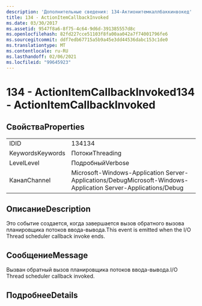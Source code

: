 ```yaml
---
description: 'Дополнительные сведения: 134-Актионитемкаллбаккинвокед'
title: 134 - ActionItemCallbackInvoked
ms.date: 03/30/2017
ms.assetid: 9547f8a6-8f75-4c64-9d6d-391385557d8c
ms.openlocfilehash: 82fd227cce51103f8fa00aa042a7f74001796fe6
ms.sourcegitcommit: ddf7edb67715a5b9a45e3dd44536dabc153c1de0
ms.translationtype: MT
ms.contentlocale: ru-RU
ms.lasthandoff: 02/06/2021
ms.locfileid: "99645923"
---
```

# <a name="134---actionitemcallbackinvoked"></a><span data-ttu-id="54997-103">134 - ActionItemCallbackInvoked</span><span class="sxs-lookup"><span data-stu-id="54997-103">134 - ActionItemCallbackInvoked</span></span>

## <a name="properties"></a><span data-ttu-id="54997-104">Свойства</span><span class="sxs-lookup"><span data-stu-id="54997-104">Properties</span></span>  
  
|||  
|-|-|  
|<span data-ttu-id="54997-105">ID</span><span class="sxs-lookup"><span data-stu-id="54997-105">ID</span></span>|<span data-ttu-id="54997-106">134</span><span class="sxs-lookup"><span data-stu-id="54997-106">134</span></span>|  
|<span data-ttu-id="54997-107">Keywords</span><span class="sxs-lookup"><span data-stu-id="54997-107">Keywords</span></span>|<span data-ttu-id="54997-108">Потоки</span><span class="sxs-lookup"><span data-stu-id="54997-108">Threading</span></span>|  
|<span data-ttu-id="54997-109">Level</span><span class="sxs-lookup"><span data-stu-id="54997-109">Level</span></span>|<span data-ttu-id="54997-110">Подробный</span><span class="sxs-lookup"><span data-stu-id="54997-110">Verbose</span></span>|  
|<span data-ttu-id="54997-111">Канал</span><span class="sxs-lookup"><span data-stu-id="54997-111">Channel</span></span>|<span data-ttu-id="54997-112">Microsoft-Windows-Application Server-Applications/Debug</span><span class="sxs-lookup"><span data-stu-id="54997-112">Microsoft-Windows-Application Server-Applications/Debug</span></span>|  
  
## <a name="description"></a><span data-ttu-id="54997-113">Описание</span><span class="sxs-lookup"><span data-stu-id="54997-113">Description</span></span>  

 <span data-ttu-id="54997-114">Это событие создается, когда завершается вызов обратного вызова планировщика потоков ввода-вывода.</span><span class="sxs-lookup"><span data-stu-id="54997-114">This event is emitted when the I/O Thread scheduler callback invoke ends.</span></span>  
  
## <a name="message"></a><span data-ttu-id="54997-115">Сообщение</span><span class="sxs-lookup"><span data-stu-id="54997-115">Message</span></span>  

 <span data-ttu-id="54997-116">Вызван обратный вызов планировщика потоков ввода-вывода.</span><span class="sxs-lookup"><span data-stu-id="54997-116">I/O Thread scheduler callback invoked.</span></span>  
  
## <a name="details"></a><span data-ttu-id="54997-117">Подробнее</span><span class="sxs-lookup"><span data-stu-id="54997-117">Details</span></span>
